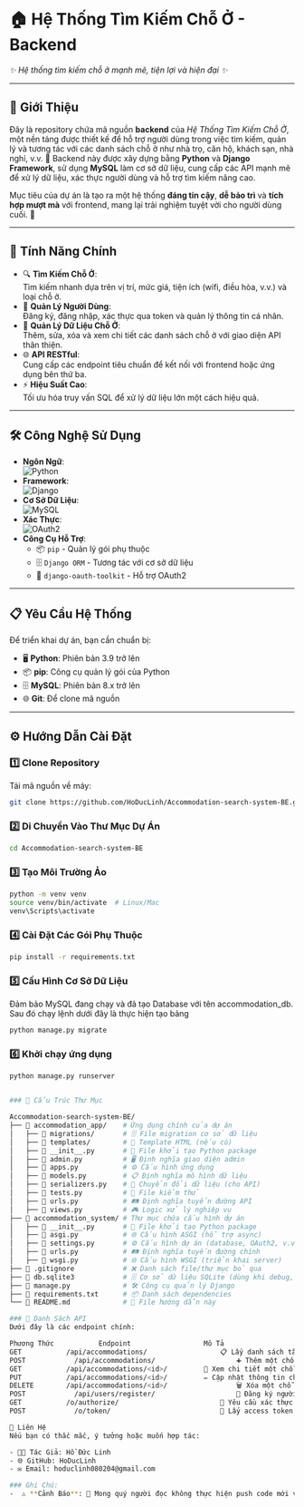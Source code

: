 # 🏠 Hệ Thống Tìm Kiếm Chỗ Ở - Backend

*✨ Hệ thống tìm kiếm chỗ ở mạnh mẽ, tiện lợi và hiện đại ✨*

---

## 📖 Giới Thiệu
Đây là repository chứa mã nguồn **backend** của *Hệ Thống Tìm Kiếm Chỗ Ở*, một nền tảng được thiết kế để hỗ trợ người dùng trong việc tìm kiếm, quản lý và tương tác với các danh sách chỗ ở như nhà trọ, căn hộ, khách sạn, nhà nghỉ, v.v. 🎯 Backend này được xây dựng bằng **Python** và **Django Framework**, sử dụng **MySQL** làm cơ sở dữ liệu, cung cấp các API mạnh mẽ để xử lý dữ liệu, xác thực người dùng và hỗ trợ tìm kiếm nâng cao.

Mục tiêu của dự án là tạo ra một hệ thống **đáng tin cậy**, **dễ bảo trì** và **tích hợp mượt mà** với frontend, mang lại trải nghiệm tuyệt vời cho người dùng cuối. 🚀

---

## 🌟 Tính Năng Chính
- 🔍 **Tìm Kiếm Chỗ Ở**:  
  Tìm kiếm nhanh dựa trên vị trí, mức giá, tiện ích (wifi, điều hòa, v.v.) và loại chỗ ở.
- 👤 **Quản Lý Người Dùng**:  
  Đăng ký, đăng nhập, xác thực qua token và quản lý thông tin cá nhân.
- 🏡 **Quản Lý Dữ Liệu Chỗ Ở**:  
  Thêm, sửa, xóa và xem chi tiết các danh sách chỗ ở với giao diện API thân thiện.
- 🌐 **API RESTful**:  
  Cung cấp các endpoint tiêu chuẩn để kết nối với frontend hoặc ứng dụng bên thứ ba.
- ⚡ **Hiệu Suất Cao**:  
  Tối ưu hóa truy vấn SQL để xử lý dữ liệu lớn một cách hiệu quả.

---

## 🛠 Công Nghệ Sử Dụng
- **Ngôn Ngữ**:  
  ![Python](https://img.shields.io/badge/Python-3.9+-blue)  
- **Framework**:  
  ![Django](https://img.shields.io/badge/Django-4.x-green)  
- **Cơ Sở Dữ Liệu**:  
  ![MySQL](https://img.shields.io/badge/MySQL-8.x-orange)  
- **Xác Thực**:  
  ![OAuth2](https://img.shields.io/badge/OAuth2-Security-yellow)
- **Công Cụ Hỗ Trợ**:    
  - 📦 `pip` - Quản lý gói phụ thuộc  
  - 🗄 `Django ORM` - Tương tác với cơ sở dữ liệu
  - 🔐 `django-oauth-toolkit` - Hỗ trợ OAuth2

---

## 📋 Yêu Cầu Hệ Thống
Để triển khai dự án, bạn cần chuẩn bị:
- 🖥 **Python**: Phiên bản 3.9 trở lên  
- 📦 **pip**: Công cụ quản lý gói của Python  
- 🗄 **MySQL**: Phiên bản 8.x trở lên  
- 🌐 **Git**: Để clone mã nguồn  

---

## ⚙ Hướng Dẫn Cài Đặt

### 1️⃣ Clone Repository
Tải mã nguồn về máy:
```bash
git clone https://github.com/HoDucLinh/Accommodation-search-system-BE.git
```
### 2️⃣ Di Chuyển Vào Thư Mục Dự Án
```bash
cd Accommodation-search-system-BE
```
### 3️⃣ Tạo Môi Trường Ảo
```bash
python -m venv venv
source venv/bin/activate  # Linux/Mac
venv\Scripts\activate
```
### 4️⃣ Cài Đặt Các Gói Phụ Thuộc
```bash
pip install -r requirements.txt
```
### 5️⃣ Cấu Hình Cơ Sở Dữ Liệu
Đảm bảo MySQL đang chạy và đã tạo Database với tên accommodation_db.
Sau đó chạy lệnh dưới đây là thực hiện tạo bảng
```bash
python manage.py migrate
```
### 6️⃣ Khởi chạy ứng dụng
```bash
python manage.py runserver


### 📂 Cấu Trúc Thư Mục

Accommodation-search-system-BE/
├── 📁 accommodation_app/    # Ứng dụng chính của dự án
│   ├── 📁 migrations/       # 🗄 File migration cơ sở dữ liệu
│   ├── 📁 templates/        # 📄 Template HTML (nếu có)
│   ├── 📄 __init__.py       # 📜 File khởi tạo Python package
│   ├── 📄 admin.py          # 🖥 Định nghĩa giao diện admin
│   ├── 📄 apps.py           # ⚙ Cấu hình ứng dụng
│   ├── 📄 models.py         # 📋 Định nghĩa mô hình dữ liệu
│   ├── 📄 serializers.py    # 🔄 Chuyển đổi dữ liệu (cho API)
│   ├── 📄 tests.py          # 🧪 File kiểm thử
│   ├── 📄 urls.py           # 🛤️ Định nghĩa tuyến đường API
│   ├── 📄 views.py          # 🎮 Logic xử lý nghiệp vụ
├── 📁 accommodation_system/ # Thư mục chứa cấu hình dự án
│   ├── 📄 __init__.py       # 📜 File khởi tạo Python package
│   ├── 📄 asgi.py           # 🌐 Cấu hình ASGI (hỗ trợ async)
│   ├── 📄 settings.py       # ⚙ Cấu hình dự án (database, OAuth2, v.v.)
│   ├── 📄 urls.py           # 🛤️ Định nghĩa tuyến đường chính
│   ├── 📄 wsgi.py           # 🌐 Cấu hình WSGI (triển khai server)
├── 📄 .gitignore            # ❌ Danh sách file/thư mục bỏ qua
├── 📄 db.sqlite3            # 🗄 Cơ sở dữ liệu SQLite (dùng khi debug, không dùng MySQL)
├── 📄 manage.py             # 🛠 Công cụ quản lý Django
├── 📄 requirements.txt      # 📦 Danh sách dependencies
└── 📄 README.md             # 📖 File hướng dẫn này

### 📡 Danh Sách API
Dưới đây là các endpoint chính:

Phương Thức	          Endpoint	                Mô Tả
GET	          /api/accommodations/	                📋 Lấy danh sách tất cả chỗ ở
POST	        /api/accommodations/	                ➕ Thêm một chỗ ở mới
GET	          /api/accommodations/<id>/	        🔎 Xem chi tiết một chỗ ở
PUT	          /api/accommodations/<id>/	        ✏️ Cập nhật thông tin chỗ ở
DELETE	      /api/accommodations/<id>/	                🗑 Xóa một chỗ ở
POST	        /api/users/register/	                👤 Đăng ký người dùng mới
GET	          /o/authorize/	                        🔑 Yêu cầu xác thực OAuth2
POST	        /o/token/	                        🔐 Lấy access token OAuth2

📧 Liên Hệ
Nếu bạn có thắc mắc, ý tưởng hoặc muốn hợp tác:

- 👨‍💻 Tác Giả: Hồ Đức Linh
- 🌐 GitHub: HoDucLinh
- ✉️ Email: hoduclinh080204@gmail.com

### Ghi Chú:
-  ⚠ **Cảnh Báo**: 🚫 Mong quý người đọc không thực hiện push code mới vào nhánh main.

